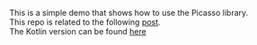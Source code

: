 This is a simple demo that shows how to use the Picasso library.  
This repo is related to the following [post](http://mobiledevhub.com/2017/12/04/android-picasso-overview/).  
The Kotlin version can be found [here](https://github.com/MChehab94/Picasso-Overview-Kotlin)
